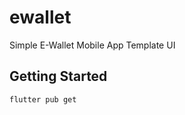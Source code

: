 # ewallet

 Simple E-Wallet Mobile App Template UI 
 
## Getting Started


```
flutter pub get
```

